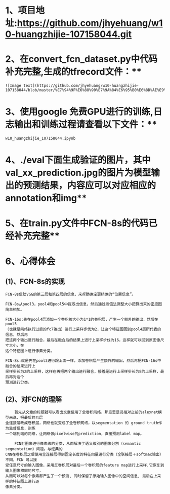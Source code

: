 # 1、项目地址:https://github.com/jhyehuang/w10-huangzhijie-107158044.git

# 2、在convert_fcn_dataset.py中代码补充完整,生成的tfrecord文件：** 

    ![Image text](https://github.com/jhyehuang/w10-huangzhijie-107158044/blob/master/%E7%94%9F%E6%88%90%E7%9A%84%E6%95%B0%E6%8D%AE%E9%9B%86.jpg)
# 3、使用google 免费GPU进行的训练,日志输出和训练过程请查看以下文件：** 
    w10_huangzhijie_107158044.ipynb


# 4、./eval下面生成验证的图片，其中val_xx_prediction.jpg的图片为模型输出的预测结果，内容应可以对应相应的annotation和img** 

# 5、在train.py文件中FCN-8s的代码已经补充完整** 

# 6、心得体会
## (1)、FCN-8s的实现

    FCN-8s借助VGG的第三层和第四层的信息，来帮助确定更精确的“位置信息”。

    FCN-8s从pool3，pool4和pool5中提取出信息，然后通过插值法调整大小把算出来的密度图简单相加。

    FCN-16s:先在pool4层添加一个卷积核大小为1*1的卷积层，产生一个额外的输出，然后在pool5
    （也就是网络执行过后的fc7输出）进行上采样步伐为2，让这个特征图回到pool4层所代表的信息，然后再
    把这两个输出进行融合，最后在融合后的结果上进行上采样步伐为16，这样就可以回到原图像尺寸大小，在
    这个特征图上进行像素分类。
    
    FCN-8s:就是先在pool3进行跟上面一样，添加卷积层产生额外的输出，然后再把FCN-16s中融合的结果进行上
    采样步长为2的上采样，这样在再把两个输出进行融合，接着是进行上采样步长为8的上采样，最后再对这个
    预测进行分类。


## (2)、对FCN的理解

        首先从文章的标题就可以看出文章使用了全卷积网络，那意思是说相对之前的alexnet模型来说，把最后的几层
    全连接层改成卷积层，网络也就变成了全卷积网络，以segmentation 的 ground truth作为监督信息，训练
    一个端到端的网络，让网络做pixelwise的prediction，直接预测label map。

        FCN对图像进行像素级的分类，从而解决了语义级别的图像分割（semantic segmentation）问题。与经典的
    CNN在卷积层之后使用全连接层得到固定长度的特征向量进行分类（全联接层＋softmax输出）不同，FCN 可以接
    受任意尺寸的输入图像，采用反卷积层对最后一个卷积层的feature map进行上采样,它恢复到输入图像相同的尺寸，
    从而可以对每个像素都产生了一个预测, 同时保留了原始输入图像中的空间信息, 最后在上采样的特征图上进行逐
    像素分类。
